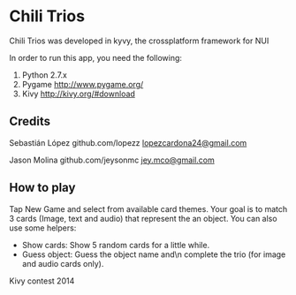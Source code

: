 Chili Trios
=================

Chili Trios was developed in kyvy, the crossplatform framework for NUI

In order to run this app, you need the following:

1. Python 2.7.x 
2. Pygame http://www.pygame.org/
2. Kivy http://kivy.org/#download

Credits
-----------
Sebastián López github.com/lopezz lopezcardona24@gmail.com

Jason Molina github.com/jeysonmc jey.mco@gmail.com


How to play
-----------

Tap New Game and select from available card themes. Your goal is to match 3 cards (Image, text and audio) that represent the an object. 
You can also use some helpers:
- Show cards: Show 5 random cards for a little while.
- Guess object: Guess the object name and\n complete the trio (for image and audio cards only).



Kivy contest 2014
